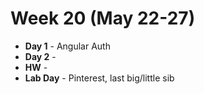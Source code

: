 # Week 20 (May 22-27)
* **Day 1** - Angular Auth 
* **Day 2** - 
* **HW** - 
* **Lab Day** - Pinterest, last big/little sib
